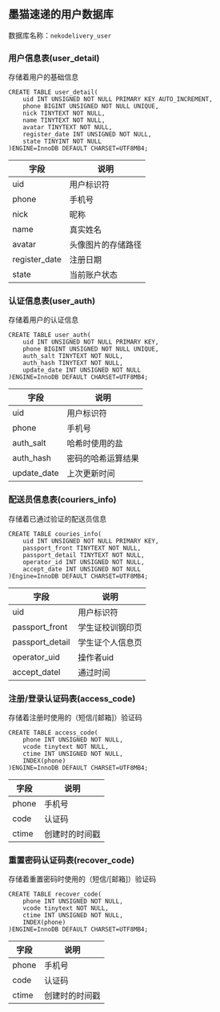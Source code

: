 ## 墨猫速递的用户数据库

数据库名称：`nekodelivery_user`



### 用户信息表(user_detail)

存储着用户的基础信息

```mysql
CREATE TABLE user_detail(
    uid INT UNSIGNED NOT NULL PRIMARY KEY AUTO_INCREMENT,
    phone BIGINT UNSIGNED NOT NULL UNIQUE,
    nick TINYTEXT NOT NULL,
    name TINYTEXT NOT NULL,
    avatar TINYTEXT NOT NULL,
    register_date INT UNSIGNED NOT NULL,
    state TINYINT NOT NULL
)ENGINE=InnoDB DEFAULT CHARSET=UTF8MB4;
```

| 字段          | 说明               |
| ------------- | ------------------ |
| uid           | 用户标识符         |
| phone         | 手机号             |
| nick          | 昵称               |
| name          | 真实姓名           |
| avatar        | 头像图片的存储路径 |
| register_date | 注册日期           |
| state         | 当前账户状态       |

### 认证信息表(user_auth)

存储着用户的认证信息

```mysql
CREATE TABLE user_auth(
    uid INT UNSIGNED NOT NULL PRIMARY KEY,
    phone BIGINT UNSIGNED NOT NULL UNIQUE,
    auth_salt TINYTEXT NOT NULL,
    auth_hash TINYTEXT NOT NULL,
    update_date INT UNSIGNED NOT NULL
)ENGINE=InnoDB DEFAULT CHARSET=UTF8MB4;
```

| 字段        | 说明               |
| ----------- | ------------------ |
| uid         | 用户标识符         |
| phone       | 手机号             |
| auth_salt   | 哈希时使用的盐     |
| auth_hash   | 密码的哈希运算结果 |
| update_date | 上次更新时间       |

### 配送员信息表(couriers_info)

存储着已通过验证的配送员信息

```mysql
CREATE TABLE couries_info(
	uid INT UNSIGNED NOT NULL PRIMARY KEY,
    passport_front TINYTEXT NOT NULL,
    passport_detail TINYTEXT NOT NULL,
    operator_id INT UNSIGNED NOT NULL,
    accept_date INT UNSIGNED NOT NULL
)Engine=InnoDB DEFAULT CHARSET=UTF8MB4;
```

| 字段            | 说明             |
| --------------- | ---------------- |
| uid             | 用户标识符       |
| passport_front  | 学生证校训钢印页 |
| passport_detail | 学生证个人信息页 |
| operator_uid    | 操作者uid        |
| accept_datel    | 通过时间         |



### 注册/登录认证码表(access_code)

存储着注册时使用的（短信/[邮箱]）验证码

```mysql
CREATE TABLE access_code(
    phone INT UNSIGNED NOT NULL,
    vcode tinytext NOT NULL,
    ctime INT UNSIGNED NOT NULL,
    INDEX(phone)
)ENGINE=InnoDB DEFAULT CHARSET=UTF8MB4;
```

| 字段  | 说明           |
| ----- | -------------- |
| phone | 手机号         |
| code  | 认证码         |
| ctime | 创建时的时间戳 |

### 重置密码认证码表(recover_code)

存储着重置密码时使用的（短信/[邮箱]）验证码
```mysql
CREATE TABLE recover_code(
    phone INT UNSIGNED NOT NULL,
    vcode tinytext NOT NULL,
    ctime INT UNSIGNED NOT NULL,
    INDEX(phone)
)ENGINE=InnoDB DEFAULT CHARSET=UTF8MB4;
```

| 字段  | 说明           |
| ----- | -------------- |
| phone | 手机号         |
| code  | 认证码         |
| ctime | 创建时的时间戳 |